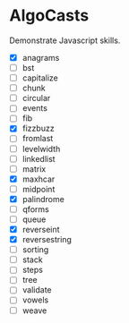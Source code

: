 # AlgoCasts

Demonstrate Javascript skills.

- [x] anagrams
- [ ] bst
- [ ] capitalize
- [ ] chunk
- [ ] circular
- [ ] events
- [ ] fib
- [x] fizzbuzz
- [ ] fromlast
- [ ] levelwidth
- [ ] linkedlist
- [ ] matrix
- [x] maxhcar
- [ ] midpoint
- [x] palindrome
- [ ] qforms
- [ ] queue
- [x] reverseint
- [x] reversestring
- [ ] sorting
- [ ] stack
- [ ] steps
- [ ] tree
- [ ] validate
- [ ] vowels
- [ ] weave
